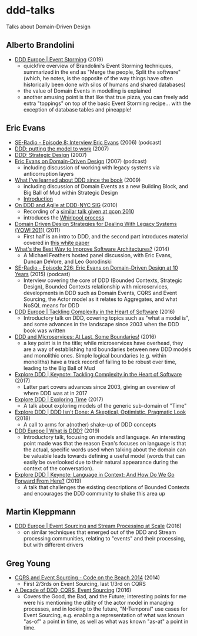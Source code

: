 # ddd-talks
Talks about Domain-Driven Design

## Alberto Brandolini
- [DDD Europe | Event Storming](https://www.youtube.com/watch?v=mLXQIYEwK24) (2019)
  - quickfire overview of Brandolini's Event Storming techniques, summarized in the end as "Merge the people, Split the software" (which, he notes, is the opposite of the way things have often historically been done with silos of humans and shared databases)
  - the value of Domain Events in modelling is explained 
  - another amusing point is that like that true pizza, you can freely add extra "toppings" on top of the basic Event Storming recipe... with the exception of database tables and pineapple!

## Eric Evans
- [SE-Radio - Episode 8: Interview Eric Evans](https://www.se-radio.net/2006/03/episode-8-interview-eric-evans/) (2006) (podcast)
- [DDD: putting the model to work](https://www.infoq.com/presentations/model-to-work-evans/) (2007)
- [DDD: Strategic Design](https://www.infoq.com/presentations/strategic-design-evans/) (2007)
- [Eric Evans on Domain-Driven Design](https://www.iheart.com/podcast/256-net-rocks-31158901/episode/eric-evans-on-domain-driven-design-38577478/) (2007) (podcast)
  - including discussion of working with legacy systems via anticorruption layers
- [What I've learned about DDD since the book](https://www.youtube.com/watch?v=lE6Hxz4yomA&t) (2009)
  - including discussion of Domain Events as a new Building Block, and Big Ball of Mud within Strategic Design
  - [Introduction](https://www.youtube.com/watch?v=YAcu9yKf51U)
- [On DDD and Agile at DDD-NYC SIG](https://www.youtube.com/watch?v=f00jUC64osw) (2010)
  - Recording of a [similar talk given at qcon 2010](https://qconlondon.com/london-2010/qconlondon.com/london-2010/presentation/Folding+Design+into+an+Agile+Process.html)
  - introduces the [Whirlpool process](https://domainlanguage.com/ddd/whirlpool/)
- [Domain Driven Design Strategies for Dealing With Legacy Systems (YOW! 2011)](https://www.youtube.com/watch?v=OTF2Y6TLTG0) (2011)
  - First half is an intro to DDD, and the second part introduces material covered in [this white paper](https://domainlanguage.com/ddd/surrounded-by-legacy-software/) 
- [What's the Best Way to Improve Software Architectures?](https://www.infoq.com/presentations/panel-improve-software-architecture/?itm_source=infoq&itm_campaign=user_page&itm_medium=link) (2014)  
  - A Michael Feathers hosted panel discussion, with Eric Evans, Duncan DeVore, and Leo Gorodinski
- [SE-Radio - Episode 226: Eric Evans on Domain-Driven Design at 10 Years](https://www.se-radio.net/2015/05/se-radio-episode-226-eric-evans-on-domain-driven-design-at-10-years/) (2015) (podcast) 
  - Interview covering the core of DDD (Bounded Contexts, Strategic Design), Bounded Contexts relationship with microservices, developments in DDD such as Domain Events, CQRS and Event Sourcing, the Actor model as it relates to Aggregates, and what NoSQL means for DDD
- [DDD Europe | Tackling Complexity in the Heart of Software](https://www.youtube.com/watch?v=dnUFEg68ESM) (2016)
  - Introductory talk on DDD, covering topics such as "what a model is", and some advances in the landscape since 2003 when the DDD book was written 
- [DDD and Microservices: At Last, Some Boundaries!](https://www.infoq.com/presentations/ddd-microservices-2016/) (2016)
  - a key point is in the title; while microservices have overhead, they are a way of establishing hard boundaries between new DDD models and monolithic ones. Simple logical boundaries (e.g. within monoliths) have a track record of failing to be robust over time, leading to the Big Ball of Mud  
- [Explore DDD | Keynote: Tackling Complexity in the Heart of Software](https://www.youtube.com/watch?v=kIKwPNKXaLU) (2017)  
  - Latter part covers advances since 2003, giving an overview of where DDD was at in 2017
- [Explore DDD | Exploring Time](https://www.youtube.com/watch?v=Zm95cYAtAa8) (2017)
  - A talk about exploring models of the generic sub-domain of "Time"
- [Explore DDD | DDD Isn't Done: A Skeptical, Optimistic, Pragmatic Look](https://www.youtube.com/watch?v=R2IAgnpkBck&t=1493s) (2018)
  - A call to arms for a(nother) shake-up of DDD concepts
- [DDD Europe | What is DDD?](https://www.youtube.com/watch?v=pMuiVlnGqjk&t=318s) (2019)
  - Introductory talk, focusing on models and language. An interesting point made was that the reason Evan's focuses on language is that the actual, specific words used when talking about the domain can be valuable leads towards defining a useful model (words that can easily be overlooked due to their natural appearance during the context of the conversation). 
- [Explore DDD | Keynote: Language in Context: And How Do We Go Forward From Here?](https://www.youtube.com/watch?v=kjMZVYdwucs) (2019)
  - A talk that challenges the existing descriptions of Bounded Contexts and encourages the DDD community to shake this area up

## Martin Kleppmann

- [DDD Europe | Event Sourcing and Stream Processing at Scale](https://www.youtube.com/watch?v=avi-TZI9t2I&t) (2016)
  - on similar techniques that emerged out of the DDD and Stream processing communities, relating to "events" and their processing, but with different drivers

## Greg Young
- [CQRS and Event Sourcing - Code on the Beach 2014](https://www.youtube.com/watch?v=JHGkaShoyNs) (2014)
  - First 2/3rds on Event Sourcing, last 1/3rd on CQRS 
- [A Decade of DDD, CQRS, Event Sourcing](https://www.youtube.com/watch?v=LDW0QWie21s) (2016)
  - Covers the Good, the Bad, and the Future; interesting points for me were his mentioning the utility of the actor model in managing processes, and in looking to the future, "N-Temporal" use cases for Event Sourcing, e.g. enabling a representation of what was known "as-of" a point in time, as well as what was known "as-at" a point in time.
